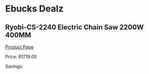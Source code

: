 
# Ebucks Dealz
## Ryobi-CS-2240 Electric Chain Saw 2200W 400MM
[Product Page](https://www.ebucks.com/web/shop/productSelected.do?prodId=1220043231&catId=717342768)

Price: R1719.00

Savings: 


	